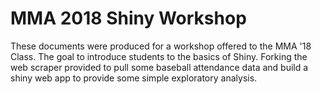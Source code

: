 # MMA 2018 Shiny Workshop
These documents were produced for a workshop offered to the MMA '18 Class. The goal to introduce students to the basics of Shiny. Forking the web scraper provided to pull some baseball attendance data and build a shiny web app to provide some simple exploratory analysis.
